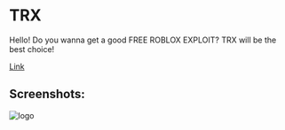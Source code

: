 # TRX
Hello! Do you wanna get a good FREE ROBLOX EXPLOIT? TRX will be the best choice!

[Link](https://trx-roblox.com/ "TRX Website")

## Screenshots:

![logo](https://trx-roblox.com/img/app.png "Screenshot")
